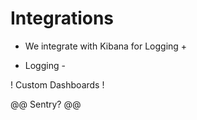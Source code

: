# Integrations

+ We integrate with Kibana for Logging +

- Logging -

! Custom Dashboards !

@@ Sentry? @@

